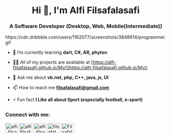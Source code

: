 <h1 align="center">Hi 👋, I'm Alfi Filsafalasafi</h1>
<h3 align="center">A Software Developer (Desktop, Web, Mobile(Intermediate))</h3>
https://cdn.dribbble.com/users/1162077/screenshots/3848914/programmer.gif

- 🌱 I’m currently learning **dart, C#, AR, phyton**

- 👨‍💻 All of my projects are available at [https://alfi-filsafalasafi.github.io/My/](https://alfi-filsafalasafi.github.io/My/)

- 💬 Ask me about **vb.net, php, C++, java, js, UI**

- 📫 How to reach me **filsafalasafi@gmail.com**

- ⚡ Fun fact **I Like all about Sport (especially football, e-sport)**

<h3 align="left">Connect with me:</h3>
<p align="left">
<a href="https://twitter.com/alfi_filsafat" target="blank"><img align="center" src="https://raw.githubusercontent.com/rahuldkjain/github-profile-readme-generator/master/src/images/icons/Social/twitter.svg" alt="alfi_filsafat" height="30" width="40" /></a>
<a href="https://fb.com/alfi filsafalasafi" target="blank"><img align="center" src="https://raw.githubusercontent.com/rahuldkjain/github-profile-readme-generator/master/src/images/icons/Social/facebook.svg" alt="alfi filsafalasafi" height="30" width="40" /></a>
<a href="https://instagram.com/alfi_filsafat" target="blank"><img align="center" src="https://raw.githubusercontent.com/rahuldkjain/github-profile-readme-generator/master/src/images/icons/Social/instagram.svg" alt="alfi_filsafat" height="30" width="40" /></a>
<a href="https://dribbble.com/filsafat" target="blank"><img align="center" src="https://raw.githubusercontent.com/rahuldkjain/github-profile-readme-generator/master/src/images/icons/Social/dribbble.svg" alt="filsafat" height="30" width="40" /></a>
<a href="https://discord.gg/Filsafalasafi#9154" target="blank"><img align="center" src="https://raw.githubusercontent.com/rahuldkjain/github-profile-readme-generator/master/src/images/icons/Social/discord.svg" alt="Filsafalasafi#9154" height="30" width="40" /></a>
</p>
